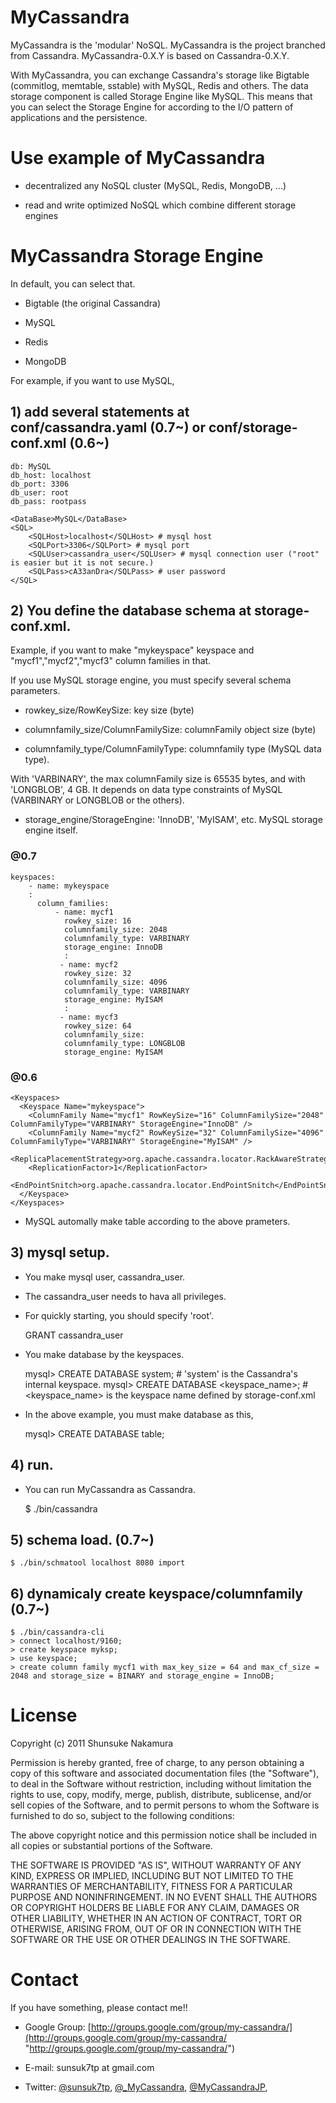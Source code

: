# MyCassandra

MyCassandra is the 'modular' NoSQL. 
MyCassandra is the project branched from Cassandra.
MyCassandra-0.X.Y is based on Cassandra-0.X.Y.

With MyCassandra, you can exchange Cassandra's storage like Bigtable (commitlog, memtable, sstable) with MySQL, Redis and others.
The data storage component is called Storage Engine like MySQL. 
This means that you can select the Storage Engine for according to the I/O pattern of applications and the persistence.

# Use example of MyCassandra

- decentralized any NoSQL cluster (MySQL, Redis, MongoDB, ...)

- read and write optimized NoSQL which combine different storage engines

# MyCassandra Storage Engine
In default, you can select that.

- Bigtable (the original Cassandra)

- MySQL

- Redis

- MongoDB

For example, if you want to use MySQL, 
## 1) add several statements at conf/cassandra.yaml (0.7~) or conf/storage-conf.xml (0.6~)

    db: MySQL
    db_host: localhost
    db_port: 3306
    db_user: root
    db_pass: rootpass 

    <DataBase>MySQL</DataBase>
    <SQL>
        <SQLHost>localhost</SQLHost> # mysql host
        <SQLPort>3306</SQLPort> # mysql port
        <SQLUser>cassandra_user</SQLUser> # mysql connection user ("root" is easier but it is not secure.)
        <SQLPass>cA33anDra</SQLPass> # user password
    </SQL>

## 2) You define the database schema at storage-conf.xml.

Example, if you want to make "mykeyspace" keyspace and "mycf1","mycf2","mycf3" column families in that.

If you use MySQL storage engine, you must specify several schema parameters.

- rowkey_size/RowKeySize: key size (byte)

- columnfamily_size/ColumnFamilySize: columnFamily object size (byte)

- columnfamily_type/ColumnFamilyType: columnfamily type (MySQL data type). 

With 'VARBINARY', the max columnFamily size is 65535 bytes, and with 'LONGBLOB', 4 GB. It depends on data type constraints of MySQL (VARBINARY or LONGBLOB or the others). 

- storage_engine/StorageEngine: 'InnoDB', 'MyISAM', etc. MySQL storage engine itself. 

### @0.7
    keyspaces:
        - name: mykeyspace
        :
          column_families:
              - name: mycf1
                rowkey_size: 16
                columnfamily_size: 2048
                columnfamily_type: VARBINARY
                storage_engine: InnoDB
                :
               - name: mycf2
                rowkey_size: 32
                columnfamily_size: 4096
                columnfamily_type: VARBINARY          
                storage_engine: MyISAM
                :
               - name: mycf3
                rowkey_size: 64
                columnfamily_size:
                columnfamily_type: LONGBLOB
                storage_engine: MyISAM

### @0.6
    <Keyspaces>
      <Keyspace Name="mykeyspace">
        <ColumnFamily Name="mycf1" RowKeySize="16" ColumnFamilySize="2048" ColumnFamilyType="VARBINARY" StorageEngine="InnoDB" />
        <ColumnFamily Name="mycf2" RowKeySize="32" ColumnFamilySize="4096" ColumnFamilyType="VARBINARY" StorageEngine="MyISAM" />
        <ReplicaPlacementStrategy>org.apache.cassandra.locator.RackAwareStrategy</ReplicaPlacementStrategy>
        <ReplicationFactor>1</ReplicationFactor>
        <EndPointSnitch>org.apache.cassandra.locator.EndPointSnitch</EndPointSnitch>
      </Keyspace>
    </Keyspaces>

- MySQL automally make table according to the above prameters.

## 3) mysql setup.
- You make mysql user, cassandra_user.

- The cassandra_user needs to hava all privileges.

- For quickly starting, you should specify 'root'.

    GRANT cassandra_user

- You make database by the keyspaces.

    mysql> CREATE DATABASE system; # 'system' is the Cassandra's internal keyspace.
    mysql> CREATE DATABASE <keyspace_name>; # <keyspace_name> is the keyspace name defined by storage-conf.xml

- In the above example, you must make database as this,

    mysql> CREATE DATABASE table;

## 4) run.
- You can run MyCassandra as Cassandra.

    $ ./bin/cassandra

## 5) schema load. (0.7~)

    $ ./bin/schmatool localhost 8080 import

## 6) dynamicaly create keyspace/columnfamily (0.7~)
    $ ./bin/cassandra-cli
    > connect localhost/9160;
    > create keyspace myksp;
    > use keyspace;
    > create column family mycf1 with max_key_size = 64 and max_cf_size = 2048 and storage_size = BINARY and storage_engine = InnoDB;

#  License

Copyright (c) 2011 Shunsuke Nakamura

Permission is hereby granted, free of charge, to any person
obtaining a copy of this software and associated documentation
files (the "Software"), to deal in the Software without
restriction, including without limitation the rights to use,
copy, modify, merge, publish, distribute, sublicense, and/or sell
copies of the Software, and to permit persons to whom the
Software is furnished to do so, subject to the following
conditions:

The above copyright notice and this permission notice shall be
included in all copies or substantial portions of the Software.

THE SOFTWARE IS PROVIDED "AS IS", WITHOUT WARRANTY OF ANY KIND,
EXPRESS OR IMPLIED, INCLUDING BUT NOT LIMITED TO THE WARRANTIES
OF MERCHANTABILITY, FITNESS FOR A PARTICULAR PURPOSE AND
NONINFRINGEMENT. IN NO EVENT SHALL THE AUTHORS OR COPYRIGHT
HOLDERS BE LIABLE FOR ANY CLAIM, DAMAGES OR OTHER LIABILITY,
WHETHER IN AN ACTION OF CONTRACT, TORT OR OTHERWISE, ARISING
FROM, OUT OF OR IN CONNECTION WITH THE SOFTWARE OR THE USE OR
OTHER DEALINGS IN THE SOFTWARE.

# Contact
If you have something, please contact me!!

- Google Group: [http://groups.google.com/group/my-cassandra/](http://groups.google.com/group/my-cassandra/ "http://groups.google.com/group/my-cassandra/")

- E-mail: sunsuk7tp at gmail.com

- Twitter: [@sunsuk7tp](http://twitter.com/sunsuk7tp "@sunsuk7tp"), [@_MyCassandra](http://twitter.com/_MyCassandra "@_MyCassandra"), [@MyCassandraJP](http://twitter.com/MyCassandraJP "@MyCassandraJP"),
